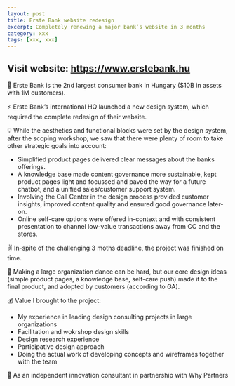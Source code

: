 ```yaml
---
layout: post
title: Erste Bank website redesign 
excerpt: Completely renewing a major bank’s website in 3 months 
category: xxx
tags: [xxx, xxx]
---
```




## Visit website: https://www.erstebank.hu

🏢 Erste Bank is the 2nd largest consumer bank in Hungary ($10B in assets with 1M customers). 

⚡ Erste Bank’s international HQ launched a new design system, which required the complete redesign of their website. 

💡 While the aesthetics and functional blocks were set by the design system, after the scoping workshop, we saw that there were plenty of room to take other strategic goals into account:
- Simplified product pages delivered clear messages about the banks offerings.
- A knowledge base made content governance more sustainable, kept product pages light and focussed and paved the way for a future chatbot, and a unified sales/customer support system.
- Involving the Call Center in the design process provided customer insights, improved content quality and ensured good governance later-on.
- Online self-care options were offered in-context and with consistent presentation to channel low-value transactions away from CC and the stores. 

✌ ️In-spite of the challenging 3 moths deadline, the project was finished on time. 

💙 Making a large organization dance can be hard, but our core design ideas (simple product pages, a knowledge base, self-care push) made it to the final product, and adopted by customers (according to GA). 

💰 Value I brought to the project:
- My experience in leading design consulting projects in large organizations
- Facilitation and wokrshop design skills
- Design research experience
- Participative design approach
- Doing the actual work of developing concepts and wireframes together with the team 

👥 As an independent innovation consultant in partnership with Why Partners  